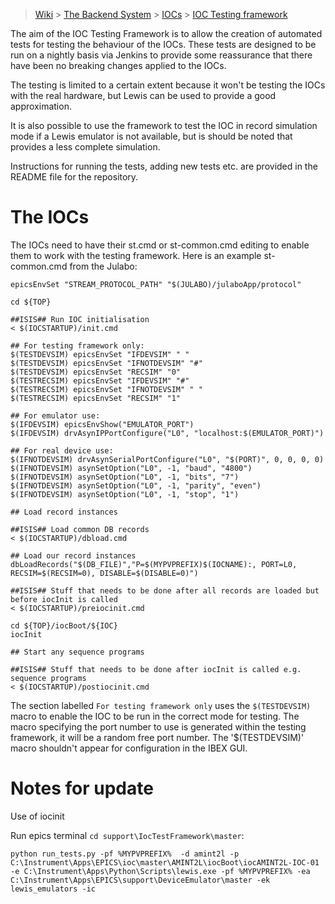 > [Wiki](Home) > [The Backend System](The-Backend-System) > [IOCs](IOCs) > [IOC Testing framework](IOC-Testing-Framework)

The aim of the IOC Testing Framework is to allow the creation of automated tests for testing the behaviour of the IOCs. These tests are designed to be run on a nightly basis via Jenkins to provide some reassurance that there have been no breaking changes applied to the IOCs.

The testing is limited to a certain extent because it won't be testing the IOCs with the real hardware, but Lewis can be used to provide a good approximation.

It is also possible to use the framework to test the IOC in record simulation mode if a Lewis emulator is not available, but is should be noted that provides a less complete simulation.

Instructions for running the tests, adding new tests etc. are provided in the README file for the repository.

# The IOCs
The IOCs need to have their st.cmd or st-common.cmd editing to enable them to work with the testing framework.
Here is an example st-common.cmd from the Julabo:

```
epicsEnvSet "STREAM_PROTOCOL_PATH" "$(JULABO)/julaboApp/protocol"

cd ${TOP}

##ISIS## Run IOC initialisation
< $(IOCSTARTUP)/init.cmd

## For testing framework only:
$(TESTDEVSIM) epicsEnvSet "IFDEVSIM" " "
$(TESTDEVSIM) epicsEnvSet "IFNOTDEVSIM" "#" 
$(TESTDEVSIM) epicsEnvSet "RECSIM" "0"
$(TESTRECSIM) epicsEnvSet "IFDEVSIM" "#"
$(TESTRECSIM) epicsEnvSet "IFNOTDEVSIM" " " 
$(TESTRECSIM) epicsEnvSet "RECSIM" "1"

## For emulator use:
$(IFDEVSIM) epicsEnvShow("EMULATOR_PORT") 
$(IFDEVSIM) drvAsynIPPortConfigure("L0", "localhost:$(EMULATOR_PORT)")

## For real device use:
$(IFNOTDEVSIM) drvAsynSerialPortConfigure("L0", "$(PORT)", 0, 0, 0, 0)
$(IFNOTDEVSIM) asynSetOption("L0", -1, "baud", "4800")
$(IFNOTDEVSIM) asynSetOption("L0", -1, "bits", "7")
$(IFNOTDEVSIM) asynSetOption("L0", -1, "parity", "even")
$(IFNOTDEVSIM) asynSetOption("L0", -1, "stop", "1")

## Load record instances

##ISIS## Load common DB records 
< $(IOCSTARTUP)/dbload.cmd

## Load our record instances
dbLoadRecords("$(DB_FILE)","P=$(MYPVPREFIX)$(IOCNAME):, PORT=L0, RECSIM=$(RECSIM=0), DISABLE=$(DISABLE=0)")

##ISIS## Stuff that needs to be done after all records are loaded but before iocInit is called 
< $(IOCSTARTUP)/preiocinit.cmd

cd ${TOP}/iocBoot/${IOC}
iocInit

## Start any sequence programs

##ISIS## Stuff that needs to be done after iocInit is called e.g. sequence programs 
< $(IOCSTARTUP)/postiocinit.cmd
```
The section labelled `For testing framework only` uses the `$(TESTDEVSIM)` macro to enable the IOC to be run in the correct mode for testing. The macro specifying the port number to use is generated within the testing framework, it will be a random free port number.
The '$(TESTDEVSIM)' macro shouldn't appear for configuration in the IBEX GUI.


# Notes for update

Use of iocinit

Run epics terminal `cd support\IocTestFramework\master`:

```
python run_tests.py -pf %MYPVPREFIX%  -d amint2l -p C:\Instrument\Apps\EPICS\ioc\master\AMINT2L\iocBoot\iocAMINT2L-IOC-01 -e C:\Instrument\Apps\Python\Scripts\lewis.exe -pf %MYPVPREFIX% -ea C:\Instrument\Apps\EPICS\support\DeviceEmulator\master -ek lewis_emulators -ic
```

